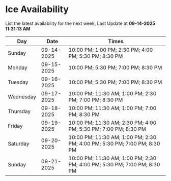 # Ice Availability

List the latest availability for the next week, Last Update at **09-14-2025 11:31:13 AM**

| Day         | Date        | Times       |
| ----------- | ----------- | ----------- |
|Sunday|09-14-2025|10:00 PM; 1:00 PM; 2:30 PM; 4:00 PM; 5:30 PM; 8:30 PM|
|Monday|09-15-2025|10:00 PM; 5:30 PM; 7:00 PM; 8:30 PM|
|Tuesday|09-16-2025|10:00 PM; 5:30 PM; 7:00 PM; 8:30 PM|
|Wednesday|09-17-2025|10:00 PM; 11:30 AM; 1:00 PM; 2:30 PM; 7:00 PM; 8:30 PM|
|Thursday|09-18-2025|10:00 PM; 11:30 AM; 1:00 PM; 7:00 PM; 8:30 PM|
|Friday|09-19-2025|10:00 PM; 11:30 AM; 2:30 PM; 4:00 PM; 5:30 PM; 7:00 PM; 8:30 PM|
|Saturday|09-20-2025|10:00 PM; 11:30 AM; 1:00 PM; 2:30 PM; 4:00 PM; 5:30 PM; 7:00 PM; 8:30 PM|
|Sunday|09-21-2025|10:00 PM; 11:30 AM; 1:00 PM; 2:30 PM; 4:00 PM; 5:30 PM; 7:00 PM; 8:30 PM|
